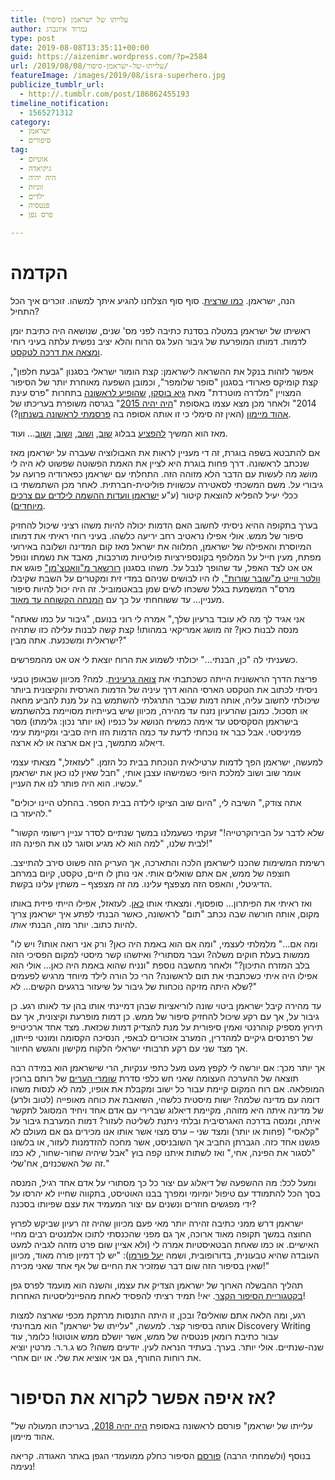 ```yaml
---
title: עלייתו של ישראמן (סיפור)
author: נמרוד איזנברג
type: post
date: 2019-08-08T13:35:11+00:00
guid: https://aizenimr.wordpress.com/?p=2584
url: /2019/08/08/עלייתו-של-ישראמן-סיפור/
featureImage: /images/2019/08/isra-superhero.jpg
publicize_tumblr_url:
  - http://.tumblr.com/post/186862455193
timeline_notification:
  - 1565271312
category:
  - ישראמן
  - סיפורים
tag:
  - אוטיזם
  - גיקיאדה
  - היה יהיה
  - זוגיות
  - ילדים
  - פנטסיה
  - פרס גפן

---
```

# הקדמה

הנה, ישראמן. [כמו שרצית][1]. סוף סוף הצלחנו להגיע איתך למשהו. זוכרים איך הכל התחיל?

ראשיתו של ישראמן במטלה בסדנת כתיבה לפני מס' שנים, שנושאה היה כתיבת יומן לדמות. דמותו המופרעת של גיבור העל גס הרוח והלא יציב נפשית עלתה בעיני רוחי [ומצאה את דרכה לטקסט][2].

אפשר לזהות בנקל את ההשראה לישראמן: קצת הומור ישראלי בסגנון "גבעת חלפון", קצת קומיקס פארודי בסגנון "סופר שלומפר", וכמובן השפעה מאוחרת יותר של הסיפור המצויין "מלדרה מוטרדת" מאת [גיא בוסקו][3], [שהופיע לראשונה][4] בתחרות "פרס עינת 2014" ולאחר מכן מצא עצמו באסופת "[היה יהיה 2015][5]" בגרסה משופרת בעריכתו של [אהוד מיימון][6] (האין זה סימלי כי זו אותה אסופה בה [פרסמתי לראשונה בשנתון][7]?).

מאז הוא המשיך [להפציע][8] בבלוג [שוב][9], [ושוב][10], [ושוב][11], [ושוב][12]&#8230; ועוד.

אם להתבטא בשפה בוגרת, זה די מעניין לראות את האבולוציה שעברה על ישראמן מאז שנכתב לראשונה. דרך פחות בוגרת היא לציין את האמת הפשוטה שפשוט לא היה לי מושג מה לעשות עם הדבר הלא מזוהה הזה. התחלתי עם ישראמן כפארודיה פרועה על גיבורי על. משם המשכתי לסאטירה עכשווית פוליטית-חברתית. לאחר מכן השתמשתי בו ככלי יעיל להפליא להוצאת קיטור (ע"ע [ישראמן וועדות ההשמה לילדים עם צרכים מיוחדים][13]).

בערך בתקופה ההיא ניסיתי לחשוב האם הדמות יכולה להיות משהו רציני שיכול להחזיק סיפור של ממש. אולי אפילו נראטיב רחב יריעה כלשהו. בעיני רוחי ראיתי את דמותו המיוסרת והאפילה של ישראמן, המלווה את ישראל מאז קום המדינה ושלובה באירועי מפתח, מעין חייל על המלופף בקונספירציות פוליטיות מורכבות, מאבד את נשמתו ונופל אט אט לצד האפל, עד שהופך לנבל על. משהו בסגנון [רורשאך מ"וואטצ'מן"][14] פוגש את [וולטר ווייט מ"שובר שורות"][15], לו היו לבושים שניהם במדי זית ומקטרים על השבת שקיבלו מרס"ר המשמעת בגלל ששכחו לשים שמן בבאטמוביל. זה היה יכול להיות סיפור מעניין&#8230; עד ששוחחתי על כך עם [המנחה הקשוחה עד מאוד][16].

"אני אגיד לך מה לא עובד ברעיון שלך," אמרה לי רוני בנועם, "גיבור על כמו שאתה מנסה לבנות כאן? זה מושג אמריקאי במהותו! קצת קשה לבנות עלילה כזו שתהיה ישראלית ומשכנעת. אתה מבין?"

כשעניתי לה "כן, הבנתי&#8230;" יכולתי לשמוע את הרוח יוצאת לי אט אט מהמפרשים.

פריצת הדרך הראשונית הייתה כשכתבתי את [צואה גרעינית][17]. למה? מכיוון שבאופן טבעי ניסיתי לכתוב את הטקסט הארסי ההוא דרך עיניה של הדמות הארסית והקיצונית ביותר שיכולתי לחשוב עליה, אותה דמות שכבר התרגלתי להשתמש בה על מנת להביע מחאה או תסכול. כמובן שהרעיון נזנח עד מהירה, מכיוון שיש בעייתיות מסויימת בלהשתמש בישראמן הסקסיסט עד אימה כמשיח הנושא על כנפיו (או יותר נכון: גלימתו) מסר פמיניסטי. אבל כבר אז נוכחתי לדעת עד כמה הדמות הזו חיה סביבי ומקיימת עימי דיאלוג מתמשך, בין אם ארצה או לא ארצה.

למעשה, ישראמן הפך לדמות ערטילאית הנוכחת בבית כל הזמן. "לעזאזל," מצאתי עצמי אומר שוב ושוב למלכת היופי כשמישהו עצבן אותי, "חבל שאין לנו כאן את ישראמן עכשיו. הוא היה פותר לנו את העניין."

"אתה צודק," השיבה לי, "היום שוב הציקו לילדה בבית הספר. בהחלט היינו יכולים להיעזר בו."

"שלא לדבר על הבירוקרטייה!" זעקתי כשעמלנו במשך שנתיים לסדר עניין רישומי הקשור לבית שלנו, "למה הוא לא מגיע וסוגר לנו את הפינה הזו!"

רשימת המשימות שהכנו לישראמן הלכה והתארכה, אך העריק הזה פשוט סירב להתייצב. חוצפה של ממש, אם אתם שואלים אותי. אני נותן לו חיים, טקסט, קיום במרחב הדיגיטלי, והאפס הזה מצפצף עלינו. מה זה מצפצף &#8211; משתין עלינו בקשת.

ואז ראיתי את הפיתרון&#8230; סופסוף. ומצאתי אותו [כאן][18]. לעזאזל, אפילו הייתי פיזית באותו מקום, אותה חורשה שבה נכתב "תום" לראשונה, כאשר הבנתי לפתע איך ישראמן צריך להיות כתוב. יותר מזה, הבנתי _אותו_.

"ומה אם&#8230;" מלמלתי לעצמי, "ומה אם הוא באמת היה כאן? ורק אני רואה אותו? ויש לו ממשות בעלת חוקים משלה? ועבר מסתורי? ואיזשהו קשר מיסטי למקום הפסיכי הזה בלב המזרח התיכון?" ולאחר מחשבה נוספת "ונניח שהוא באמת היה כאן&#8230; אולי הוא אפילו היה איתי כשכתבתי את תום לראשונה? הרי כל הורה לילד מיוחד מרגיש לפעמים שלא היתה מזיקה נוכחות של גיבור על שיעזור ברגעים הקשים&#8230; לא?"

עד מהירה קיבל ישראמן ביטוי שונה לוריאציות שבהן דמיינתי אותו בהן עד לאותו רגע. כן גיבור על, אך עם רקע שיכול להחזיק סיפור של ממש. כן דמות מופרעת וקיצונית, אך עם תירוץ מספיק קוהרנטי ואמין סיפורית על מנת להצדיק דמות שכזאת. מצד אחד ארכיטייפ של רפרנסים גיקיים למהדרין, המערב אזכורים לבאפי, הנסיכה הקסומה ומונטי פייתון, אך מצד שני עם רקע תרבותי ישראלי הלקוח מקישון והגשש החיוור.

אך יותר מכך: אם יורשה לי לקפץ מעט מעל כתפי ענקיות, הרי שישראמן הוא במידה רבה תוצאה של ההערכה העצומה שאני חש כלפי סדרת [שומרי הערים][19] של רותם ברוכין המופלאה. אם רוח המקום קיימת עבור כל ישוב ומקבלת את אופיו, למה לא לנסות משהו דומה עם מדינה שלמה? ישות מיסטית כלשהי, השואבת את כוחה מאופייה (לטוב ולרע) של מדינה איתה היא מזוהה, מקיימת דיאלוג שברירי עם אדם אחד ויחיד המסוגל לתקשר איתה, ומנסה בדרכה האגרסיבית ובלתי ניתנת לשליטה לעזור? דמות המערבת גיבור על "קלאסי" (פחות או יותר) ומצד שני &#8211; ערס מצוי אשר אותו אנו מכירים גם אם מעולם לא פגשנו אחד כזה. הגברתן החביב אך השובניסט, אשר מחכה להזדמנות לעזור, או בלשונו "לסגור את הפינה, אחי," ואז לשתות איתנו קפה בוץ "אבל שיהיה שחור-שחור, לא כמו זה של האשכנזים, אח'שלי."

ומעל לכל: מה ההשפעה של דיאלוג עם יצור כל כך מסתורי על אדם אחד רגיל, המנסה בסך הכל להתמודד עם טיפול יומיומי ומפרך בבנו האוטיסט, בתקווה שחייו לא יהרסו על ידי מפגשים חוזרים ונשנים עם יצור המעמיד את עצם שפיותו בסכנה?

ישראמן דרש ממני כתיבה זהירה יותר מאי פעם מכיוון שהיה זה רעיון שביקש לפרוץ החוצה במשך תקופה מאוד ארוכה, אך גם מפני שהכנסתי לתוכו אלמנטים רבים מחיי האישיים. או כמו שאחת הבטאיסטיות אמרה לי (ולא אציין שום פרט מזהה לגביה למעט העובדה שהיא טבעונית, בדורופובית, ושמה [יעל פורמן][20]): "יש לך דמיון פורה מאוד, מכיוון שאין בסיפור הזה שום דבר שמזכיר את החיים של אף אחד שאני מכירה!"

תהליך ההבשלה הארוך של ישראמן הצדיק את עצמו, והשנה הוא מועמד לפרס גפן [בקטגוריית הסיפור הקצר][21]. יאי! תמיד רציתי להפסיד לאחת מהפיינליסטיות האחרות!

רגע, ומה הלאה אתם שואלים? ובכן, זו היתה התנסות מרתקת מכפי שארצה למצות אותה בסיפור קצר. למעשה, "עלייתו של ישראמן" הוא מבחינתי Discovery Writing עבור כתיבת רומאן פנטסיה של ממש, אשר יושלם ממש אוטוטו! כלומר, עוד שנה-שנתיים. אולי יותר. בערך. בעתיד הנראה לעין. יודעים משהו? כש ג.ר.ר. מרטין יוציא את רוחות החורף, גם אני אוציא את שלי. או יום אחרי.

# אז איפה אפשר לקרוא את הסיפור?

"עלייתו של ישראמן" פורסם לראשונה באסופת [היה יהיה 2018][22], בעריכתו המעולה של אהוד מיימון.

בנוסף (ולשמחתי הרבה) [פורסם][23] הסיפור כחלק ממועמדי הגפן באתר האגודה. קריאה נעימה!

 [1]: /2016/12/13/%d7%99%d7%a9%d7%a8%d7%90%d7%9e%d7%9f-%d7%95%d7%90%d7%a0%d7%99/
 [2]: /2016/01/06/%d7%99%d7%a9%d7%a8%d7%90%d7%9e%d7%9f/
 [3]: http://cerebro.co.il/
 [4]: http://einat.sf-f.org.il/?story=88-%D7%9E%D7%9C%D7%93%D7%A8%D7%94-%D7%9E%D7%95%D7%98%D7%A8%D7%93%D7%AA
 [5]: http://annual.sf-f.org.il/?cat=11
 [6]: https://my2centssf.blogspot.com/
 [7]: /2015/09/07/%d7%9e%d7%a9%d7%95%d7%aa%d7%a7%d7%aa-%d7%a1%d7%99%d7%a4%d7%95%d7%a8/
 [8]: /2016/01/11/%d7%99%d7%a9%d7%a8%d7%90%d7%9e%d7%9f-%d7%95%d7%94%d7%9e%d7%99%d7%9d-%d7%94%d7%9b%d7%91%d7%93%d7%99%d7%9d/
 [9]: /2016/01/12/%d7%99%d7%a9%d7%a8%d7%90-%d7%a9%d7%a0%d7%95%d7%a8/
 [10]: /2016/02/19/%d7%99%d7%a9%d7%a8%d7%90%d7%9e%d7%9f-%d7%95%d7%94%d7%94%d7%a9%d7%92%d7%97%d7%94-%d7%94%d7%a2%d7%9c%d7%99%d7%95%d7%a0%d7%94/
 [11]: /2016/04/13/%d7%99%d7%a9%d7%a8%d7%90-%d7%9b%d7%a0%d7%a1/
 [12]: /2016/09/10/%d7%99%d7%a9%d7%a8%d7%90%d7%9e%d7%9f-%d7%95%d7%a0%d7%a7%d7%9e%d7%aa-%d7%94%d7%98%d7%a1%d7%a7-%d7%9e%d7%a0%d7%92%d7%a8/
 [13]: /2016/10/11/%d7%99%d7%a9%d7%a8%d7%90-%d7%a1%d7%a4%d7%a7%d7%98%d7%a8%d7%95%d7%9d/
 [14]: https://watchmen.fandom.com/wiki/Walter_Kovacs
 [15]: https://breakingbad.fandom.com/wiki/Walter_White
 [16]: https://gelbfish.com/
 [17]: /2016/10/24/%d7%a6%d7%95%d7%90%d7%94-%d7%92%d7%a8%d7%a2%d7%99%d7%a0%d7%99%d7%aa/
 [18]: /2015/08/15/%d7%aa%d7%95%d7%9d-%d7%a1%d7%99%d7%a4%d7%95%d7%a8-2/
 [19]: https://rotemwrites.com/?page_id=119
 [20]: http://www.yaelfurman.co.il/
 [21]: http://geffen.sf-f.org.il/?p=1761
 [22]: http://annual.sf-f.org.il/?cat=14
 [23]: https://www.sf-f.org.il/archives/2778
